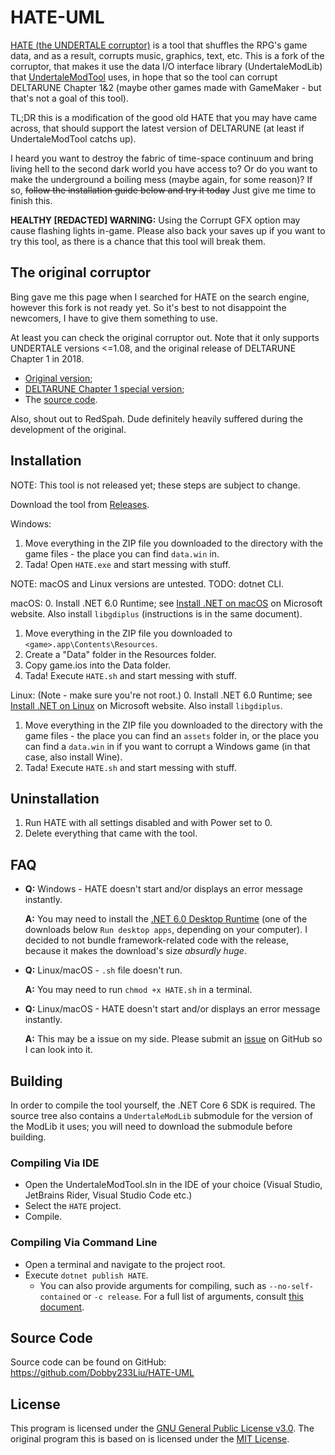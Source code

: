 # HATE-UML

[HATE (the UNDERTALE corruptor)](https://www.reddit.com/r/Undertale/comments/41lb16/hate_the_undertale_corruptor/) is a tool that shuffles the RPG's game data, and as a result, corrupts music, graphics, text, etc. This is a fork of the corruptor, that makes it use the data I/O interface library (UndertaleModLib) that [UndertaleModTool](https://github.com/krzys-h/UndertaleModTool) uses, in hope that so the tool can corrupt DELTARUNE Chapter 1&2 (maybe other games made with GameMaker - but that's not a goal of this tool).

TL;DR this is a modification of the good old HATE that you may have came across, that should support the latest version of DELTARUNE (at least if UndertaleModTool catchs up).

I heard you want to destroy the fabric of time-space continuum and bring living hell to the second dark world you have access to? Or do you want to make the underground a boiling mess (maybe again, for some reason)? If so, ~~follow the installation guide below and try it today~~ Just give me time to finish this.

**HEALTHY \[REDACTED] WARNING:** Using the Corrupt GFX option may cause flashing lights in-game. Please also back your saves up if you want to try this tool, as there is a chance that this tool will break them.

## The original              corruptor

Bing gave me this page when I searched for HATE on the search engine, however this fork is not ready yet.
So it's best to not disappoint the newcomers, I have to give them something to use.

At least you can check the original corruptor out. Note that it only supports UNDERTALE versions <=1.08, and the original release of DELTARUNE Chapter 1 in 2018.

* [Original version](https://www.reddit.com/r/Undertale/comments/41lb16/hate_the_undertale_corruptor/);
* [DELTARUNE Chapter 1 special version](https://www.reddit.com/r/Deltarune/comments/9v1vd7/hate_the_deltarune_corruptor/);
* The [source code](https://github.com/RedSpah/HATE).

Also, shout out to RedSpah. Dude definitely heavily suffered during the development of the original.

## Installation

NOTE: This tool is not released yet; these steps are subject to change.

Download the tool from [Releases](https://github.com/Dobby233Liu/HATE-UML/releases).

Windows:
1. Move everything in the ZIP file you downloaded to the directory with the game files - the place you can find `data.win` in.
2. Tada! Open `HATE.exe` and start messing with stuff.

NOTE: macOS and Linux versions are untested. TODO: dotnet CLI.

macOS:
0. Install .NET 6.0 Runtime; see [Install .NET on macOS](https://docs.microsoft.com/en-us/dotnet/core/install/macos) on Microsoft website. Also install `libgdiplus` (instructions is in the same document).
1. Move everything in the ZIP file you downloaded to `<game>.app\Contents\Resources`.
2. Create a "Data" folder in the Resources folder.
3. Copy game.ios into the Data folder.
4. Tada! Execute `HATE.sh` and start messing with stuff.

Linux: (Note - make sure you're not root.)
0. Install .NET 6.0 Runtime; see [Install .NET on Linux](https://docs.microsoft.com/en-us/dotnet/core/install/linux) on Microsoft website. Also install `libgdiplus`.
1. Move everything in the ZIP file you downloaded to the directory with the game files - the place you can find an `assets` folder in, or the place you can find a `data.win` in if you want to corrupt a Windows game (in that case, also install Wine).
2. Tada! Execute `HATE.sh` and start messing with stuff.

## Uninstallation

1. Run HATE with all settings disabled and with Power set to 0.
2. Delete everything that came with the tool.

## FAQ

* **Q:** Windows - HATE doesn't start and/or displays an error message instantly.

    **A:** You may need to install the [.NET 6.0 Desktop Runtime](https://dotnet.microsoft.com/en-us/download/dotnet/6.0/runtime) (one of the downloads below `Run desktop apps`, depending on your computer). I decided to not bundle framework-related code with the release, because it makes the download's size *absurdly huge*.

* **Q:** Linux/macOS - `.sh` file doesn't run.

    **A:** You may need to run `chmod +x HATE.sh` in a terminal.

* **Q:** Linux/macOS - HATE doesn't start and/or displays an error message instantly.

    **A:** This may be a issue on my side. Please submit an [issue](https://github.com/Dobby233Liu/HATE-UML/issues) on GitHub so I can look into it.

## Building

In order to compile the tool yourself, the .NET Core 6 SDK is required. The source tree also contains a `UndertaleModLib` submodule for the version of the ModLib it uses; you will need to download the submodule before building.

### Compiling Via IDE

* Open the UndertaleModTool.sln in the IDE of your choice (Visual Studio, JetBrains Rider, Visual Studio Code etc.)
* Select the `HATE` project.
* Compile.

### Compiling Via Command Line

* Open a terminal and navigate to the project root.
* Execute `dotnet publish HATE`.
  * You can also provide arguments for compiling, such as `--no-self-contained` or `-c release`. For a full list of arguments, consult [this document](https://docs.microsoft.com/dotnet/core/tools/dotnet-publish).

## Source Code

Source code can be found on GitHub: https://github.com/Dobby233Liu/HATE-UML

## License

This program is licensed under the [GNU General Public License v3.0](COPYING).
The original program this is based on is licensed under the [MIT License](LICENSE).
